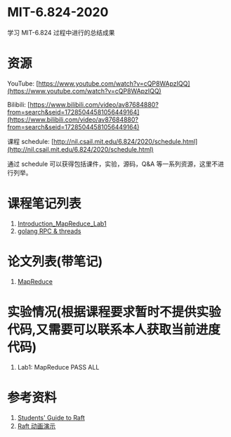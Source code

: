 # MIT-6.824-2020
学习 MIT-6.824 过程中进行的总结成果

# 资源
YouTube: [https://www.youtube.com/watch?v=cQP8WApzIQQ](https://www.youtube.com/watch?v=cQP8WApzIQQ)

Bilibili: [https://www.bilibili.com/video/av87684880?from=search&seid=17285044581056449164](https://www.bilibili.com/video/av87684880?from=search&seid=17285044581056449164)

课程 schedule: [http://nil.csail.mit.edu/6.824/2020/schedule.html](http://nil.csail.mit.edu/6.824/2020/schedule.html)

通过 schedule 可以获得包括课件，实验，源码，Q&A 等一系列资源，这里不进行列举。

# 课程笔记列表

1. [Introduction_MapReduce_Lab1](https://github.com/nercoeus/MIT-6.824-2020-Distributed-Systems/blob/master/StudyNotes/%E7%AC%AC%E4%B8%80%E8%8A%82:Introduction_MapReduce_Lab1.md)
2. [golang RPC & threads](https://github.com/nercoeus/MIT-6.824-2020-Distributed-Systems/blob/master/StudyNotes/%E7%AC%AC%E4%BA%8C%E8%8A%82:RPC%26threads.md)

# 论文列表(带笔记)

1. [MapReduce](https://github.com/nercoeus/MIT-6.824-2020-Distributed-Systems/blob/master/Documents/mapreduce.pdf)


# 实验情况(根据课程要求暂时不提供实验代码,又需要可以联系本人获取当前进度代码)

1. Lab1: MapReduce PASS ALL

# 参考资料

1. [Students' Guide to Raft](https://thesquareplanet.com/blog/students-guide-to-raft/)
2. [Raft 动画演示](http://thesecretlivesofdata.com/raft/)
